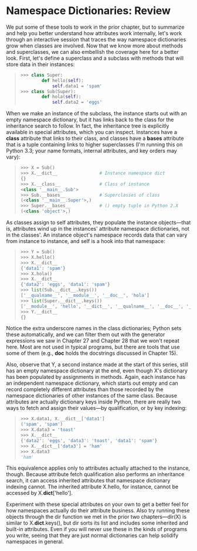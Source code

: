 # Namespace Dictionaries: Review 

We put some of these tools to work in the prior chapter, but to summarize and help
you better understand how attributes work internally, let's work through an interactive
session that traces the way namespace dictionaries grow when classes are involved.
Now that we know more about methods and superclasses, we can also embellish the
coverage here for a better look. First, let's define a superclass and a subclass with methods
that will store data in their instances:
> ```python
> >>> class Super:
>         def hello(self):
>             self.data1 = 'spam'
> >>> class Sub(Super):
>         def hola(self):
>             self.data2 = 'eggs'
> ```

When we make an instance of the subclass, the instance starts out with an empty
namespace dictionary, but it has links back to the class for the inheritance search to
follow. In fact, the inheritance tree is explicitly available in special attributes, which
you can inspect. Instances have a __class__ attribute that links to their class, and classes
have a __bases__ attribute that is a tuple containing links to higher superclasses (I'm
running this on Python 3.3; your name formats, internal attributes, and key orders may
vary):
> ```python
> >>> X = Sub()
> >>> X.__dict__ 				# Instance namespace dict
> {}
> >>> X.__class__ 				# Class of instance
> <class '__main__.Sub'>
> >>> Sub.__bases__ 			# Superclasses of class
> (<class '__main__.Super'>,)
> >>> Super.__bases__ 			# () empty tuple in Python 2.X
> (<class 'object'>,)
> ```

As classes assign to self attributes, they populate the instance objects—that is, attributes
wind up in the instances' attribute namespace dictionaries, not in the classes'.
An instance object's namespace records data that can vary from instance to instance,
and self is a hook into that namespace:
> ```python
> >>> Y = Sub()
> >>> X.hello()
> >>> X.__dict__
> {'data1': 'spam'}
> >>> X.hola()
> >>> X.__dict__
> {'data2': 'eggs', 'data1': 'spam'}
> >>> list(Sub.__dict__.keys())
> ['__qualname__', '__module__', '__doc__', 'hola']
> >>> list(Super.__dict__.keys())
> ['__module__', 'hello', '__dict__', '__qualname__', '__doc__', '__weakref__']
> >>> Y.__dict__
> {}
> ```

Notice the extra underscore names in the class dictionaries; Python sets these automatically,
and we can filter them out with the generator expressions we saw in Chapter
27 and Chapter 28 that we won't repeat here. Most are not used in typical programs,
but there are tools that use some of them (e.g., __doc__ holds the docstrings discussed
in Chapter 15).

Also, observe that Y, a second instance made at the start of this series, still has an empty
namespace dictionary at the end, even though X's dictionary has been populated by
assignments in methods. Again, each instance has an independent namespace dictionary,
which starts out empty and can record completely different attributes than those
recorded by the namespace dictionaries of other instances of the same class.
Because attributes are actually dictionary keys inside Python, there are really two ways
to fetch and assign their values—by qualification, or by key indexing:
> ```python
> >>> X.data1, X.__dict__['data1']
> ('spam', 'spam')
> >>> X.data3 = 'toast'
> >>> X.__dict__
> {'data2': 'eggs', 'data3': 'toast', 'data1': 'spam'}
> >>> X.__dict__['data3'] = 'ham'
> >>> X.data3
> 'ham'
> ```

This equivalence applies only to attributes actually attached to the instance, though.
Because attribute fetch qualification also performs an inheritance search, it can access
inherited attributes that namespace dictionary indexing cannot. The inherited attribute
X.hello, for instance, cannot be accessed by X.__dict__['hello'].

Experiment with these special attributes on your own to get a better feel for how namespaces
actually do their attribute business. Also try running these objects through the
dir function we met in the prior two chapters—dir(X) is similar to
X.__dict__.keys(), but dir sorts its list and includes some inherited and built-in attributes. 
Even if you will never use these in the kinds of programs you write, seeing that
they are just normal dictionaries can help solidify namespaces in general.
